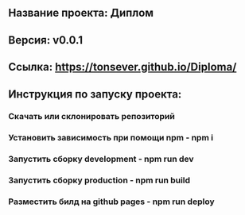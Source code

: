 ## Название проекта: Диплом
## Версия: v0.0.1
## Ссылка:  https://tonsever.github.io/Diploma/
## Инструкция по запуску проекта:
### Скачать или склонировать репозиторий
### Установить зависимость при помощи npm - npm i
### Запустить сборку development - npm run dev
### Запустить сборку production - npm run build
### Разместить билд на github pages - npm run deploy